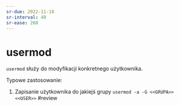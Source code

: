 ```yaml
---
sr-due: 2022-11-18
sr-interval: 40
sr-ease: 260
---
```


# usermod
`usermod` służy do modyfikacji konkretnego użytkownika.

Typowe zastosowanie:
1. Zapisanie użytkownika do jakiejś grupy
`usermod -a -G <<GRUPA>> <<USER>>`
#review